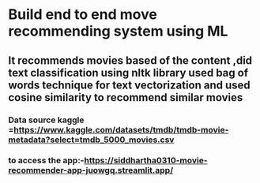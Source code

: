 # Build end to end move recommending system using ML
## It recommends movies based of the content ,did text classification using nltk library used bag of words technique for text vectorization and used cosine similarity to recommend similar movies 
### Data source kaggle =https://www.kaggle.com/datasets/tmdb/tmdb-movie-metadata?select=tmdb_5000_movies.csv
### to access the app:-https://siddhartha0310-movie-recommender-app-juowgq.streamlit.app/
